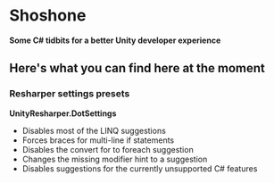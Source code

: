 # Shoshone

**Some C# tidbits for a better Unity developer experience**

## Here's what you can find here at the moment

### Resharper settings presets

**UnityResharper.DotSettings**

* Disables most of the LINQ suggestions
* Forces braces for multi-line if statements
* Disables the convert for to foreach suggestion
* Changes the missing modifier hint to a suggestion
* Disables suggestions for the currently unsupported C# features
